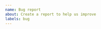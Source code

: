 ```yaml
---
name: Bug report
about: Create a report to help us improve
labels: bug
---
```


<!--
Thanks for reporting a bug! ⛰

1. Make sure the bug is caused by Refined GitHub. Try disabling the extension first.
2. Include a full URL where the bug appears.
3. Include a screenshot/gif

Issues without a URL/screenshot will be closed
-->
